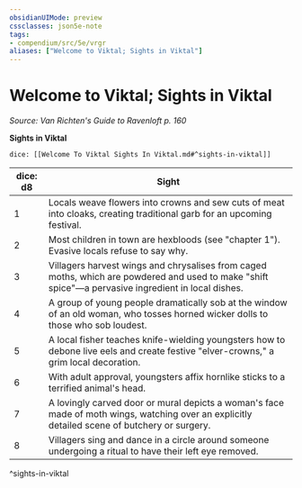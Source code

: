 ```yaml
---
obsidianUIMode: preview
cssclasses: json5e-note
tags:
- compendium/src/5e/vrgr
aliases: ["Welcome to Viktal; Sights in Viktal"]
---
```

# Welcome to Viktal; Sights in Viktal
*Source: Van Richten's Guide to Ravenloft p. 160* 

**Sights in Viktal**

`dice: [[Welcome To Viktal Sights In Viktal.md#^sights-in-viktal]]`

| dice: d8 | Sight |
|----------|-------|
| 1 | Locals weave flowers into crowns and sew cuts of meat into cloaks, creating traditional garb for an upcoming festival. |
| 2 | Most children in town are hexbloods (see "chapter 1"). Evasive locals refuse to say why. |
| 3 | Villagers harvest wings and chrysalises from caged moths, which are powdered and used to make "shift spice"—a pervasive ingredient in local dishes. |
| 4 | A group of young people dramatically sob at the window of an old woman, who tosses horned wicker dolls to those who sob loudest. |
| 5 | A local fisher teaches knife-wielding youngsters how to debone live eels and create festive "elver-crowns," a grim local decoration. |
| 6 | With adult approval, youngsters affix hornlike sticks to a terrified animal's head. |
| 7 | A lovingly carved door or mural depicts a woman's face made of moth wings, watching over an explicitly detailed scene of butchery or surgery. |
| 8 | Villagers sing and dance in a circle around someone undergoing a ritual to have their left eye removed. |
^sights-in-viktal